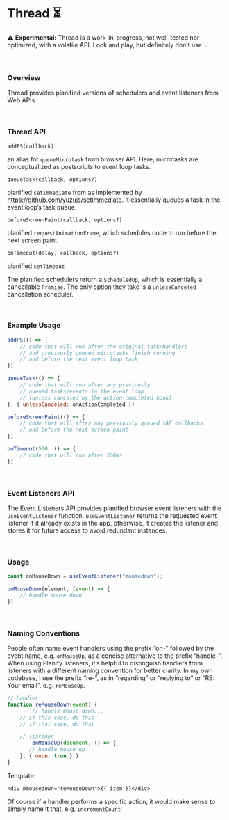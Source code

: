 # Thread ⏳

<aside>
⚠️ <b>Experimental:</b> Thread is a work-in-progress, not well-tested nor optimized, with a volatile API. Look and play, but definitely don’t use…
</aside>
<br/>
<br/>

### Overview

Thread provides planified versions of schedulers and event listeners from Web APIs.

<br/>

### Thread API

`addPS(callback)` 

an alias for `queueMicrotask` from browser API. Here, microtasks are conceptualized as postscripts to event loop tasks.

`queueTask(callback, options?)`

planified `setImmediate` from as implemented by https://github.com/yuzujs/setImmediate. It essentially queues a task in the event loop’s task queue.

`beforeScreenPaint(callback, options?)`

planified `requestAnimationFrame`, which schedules code to run before the next screen paint.

`onTimeout(delay, callback, options?)`

planified `setTimeout`

The planified schedulers return a `ScheduledOp`, which is essentially a cancellable `Promise`. The only option they take is a `unlessCanceled` cancellation scheduler.

<br/>

### Example Usage

```jsx
addPS(() => {
    // code that will run after the original task/handlers 
    // and previously queued microtasks finish running
    // and before the next event loop task
})

queueTask(() => {
    // code that will run after any previously 
    // queued tasks/events in the event loop
    // (unless canceled by the action-completed hook)
}, { unlessCanceled: onActionCompleted })

beforeScreenPaint(() => {
    // code that will after any previously queued rAF callbacks
    // and before the next screen paint
})

onTimeout(500, () => {
    // code that will run after 500ms
})
```
<br/>

### Event Listeners API

The Event Listeners API provides planified browser event listeners with the `useEventListener` function. `useEventListener` returns the requested event listener if it already exists in the app, otherwise, it creates the listener and stores it for future access to avoid redundant instances.

<br/>

### Usage

```jsx
const onMouseDown = useEventListener("mousedown");

onMouseDown(element, (event) => {
    // handle mouse down
})
```
<br/>

### Naming Conventions

People often name event handlers using the prefix “on-” followed by the event name, e.g. `onMouseUp`, as a concise alternative to the prefix “handle-”. When using Planify listeners, it’s helpful to distinguish handlers from listeners with a different naming convention for better clarity. In my own codebase, I use the prefix “re-”, as in “regarding” or “replying to” or “RE: Your email”, e.g. `reMouseUp`. 

```jsx
// handler
function reMouseDown(event) {
		// handle mouse down...
    // if this case, do this
    // if that case, do that

    // listener
		onMouseUp(document, () => {
       // handle mouse up
    }, { once: true } )
}
```

Template:

```tsx
<div @mousedown="reMouseDown">{{ item }}</div>
```

Of course if a handler performs a specific action, it would make sense to simply name it that, e.g. `incrementCount`